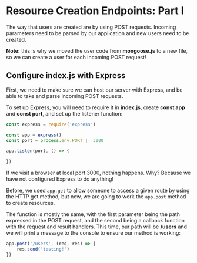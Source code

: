 # Resource Creation Endpoints: Part I

The way that users are created are by using POST requests. Incoming parameters need to be parsed by our application and new users need to be created.

**Note:** this is why we moved the user code from **mongoose.js** to a new file, so we can create a user for each incoming POST request!

## Configure index.js with Express

First, we need to make sure we can host our server with Express, and be able to take and parse incoming POST requests.

To set up Express, you will need to require it in **index.js**, create **const app** and **const port**, and set up the listener function:

```javascript
const express = require('express')

const app = express()
const port = process.env.PORT || 3000

app.listen(port, () => {

})
```

If we visit a browser at local port 3000, nothing happens. Why? Because we have not configured Express to do anything!

Before, we used `app.get` to allow someone to access a given route by using the HTTP get method, but now, we are going to work the `app.post` method to create resources.

The function is mostly the same, with the first parameter being the path expressed in the POST request, and the second being a callback function with the request and result handlers. This time, our path will be **/users** and we will print a message to the console to ensure our method is working:

```javascript
app.post('/users', (req, res) => {
    res.send('testing!')
})
```

